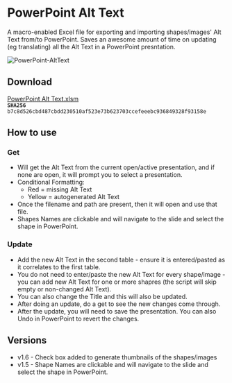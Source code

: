 # PowerPoint Alt Text
A macro-enabled Excel file for exporting and importing shapes/images' Alt Text from/to PowerPoint.
Saves an awesome amount of time on updating (eg translating) all the Alt Text in a PowerPoint presntation.

![PowerPoint-AltText](https://user-images.githubusercontent.com/2652773/169572561-21db91b7-b90c-48f8-b93a-bc2339acf441.gif)

## Download
[PowerPoint Alt Text.xlsm](https://github.com/samnseir/PowerPoint-AltText/raw/main/PowerPoint%20Alt%20Text.xlsm?download=1)
<br />**`SHA256`** `b7c8d526cbd487cbdd230510af523e73b623703ccefeeebc936849328f93158e`

## How to use
### Get
- Will get the Alt Text from the current open/active presentation, and if none are open, it will prompt you to select a presentation.
- Conditional Formatting:
  - Red = missing Alt Text
  - Yellow = autogenerated Alt Text
- Once the filename and path are present, then it will open and use that file.
- Shapes Names are clickable and will navigate to the slide and select the shape in PowerPoint.

### Update
- Add the new Alt Text in the second table - ensure it is entered/pasted as it correlates to the first table.
- You do not need to enter/paste the new Alt Text for every shape/image - you can add new Alt Text for one or more shapres (the script will skip empty or non-changed Alt Text).
- You can also change the Title and this will also be updated.
- After doing an update, do a get to see the new changes come through.
- After the update, you will need to save the presentation. You can also Undo in PowerPoint to revert the changes.

## Versions
- v1.6 - Check box added to generate thumbnails of the shapes/images
- v1.5 - Shape Names are clickable and will navigate to the slide and select the shape in PowerPoint.
